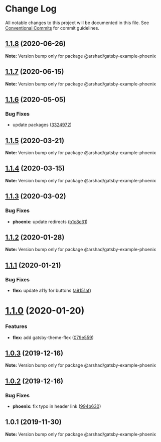 # Change Log

All notable changes to this project will be documented in this file.
See [Conventional Commits](https://conventionalcommits.org) for commit guidelines.

## [1.1.8](https://github.com/arshad/gatsby-themes/compare/@arshad/gatsby-example-phoenix@1.1.7...@arshad/gatsby-example-phoenix@1.1.8) (2020-06-26)

**Note:** Version bump only for package @arshad/gatsby-example-phoenix





## [1.1.7](https://github.com/arshad/gatsby-themes/compare/@arshad/gatsby-example-phoenix@1.1.6...@arshad/gatsby-example-phoenix@1.1.7) (2020-06-15)

**Note:** Version bump only for package @arshad/gatsby-example-phoenix





## [1.1.6](https://github.com/arshad/gatsby-themes/compare/@arshad/gatsby-example-phoenix@1.1.5...@arshad/gatsby-example-phoenix@1.1.6) (2020-05-05)


### Bug Fixes

* update packages ([3324972](https://github.com/arshad/gatsby-themes/commit/3324972976ec6a766b24078e1ec3b4a6414ae211))





## [1.1.5](https://github.com/arshad/gatsby-themes/compare/@arshad/gatsby-example-phoenix@1.1.4...@arshad/gatsby-example-phoenix@1.1.5) (2020-03-21)

**Note:** Version bump only for package @arshad/gatsby-example-phoenix





## [1.1.4](https://github.com/arshad/gatsby-themes/compare/@arshad/gatsby-example-phoenix@1.1.3...@arshad/gatsby-example-phoenix@1.1.4) (2020-03-15)

**Note:** Version bump only for package @arshad/gatsby-example-phoenix





## [1.1.3](https://github.com/arshad/gatsby-themes/compare/@arshad/gatsby-example-phoenix@1.1.2...@arshad/gatsby-example-phoenix@1.1.3) (2020-03-02)


### Bug Fixes

* **phoenix:** update redirects ([b1c8c61](https://github.com/arshad/gatsby-themes/commit/b1c8c61a2cdb7840c1b413c6ba557fd1368003e9))





## [1.1.2](https://github.com/arshad/gatsby-themes/compare/@arshad/gatsby-example-phoenix@1.1.1...@arshad/gatsby-example-phoenix@1.1.2) (2020-01-28)

**Note:** Version bump only for package @arshad/gatsby-example-phoenix





## [1.1.1](https://github.com/arshad/gatsby-themes/compare/@arshad/gatsby-example-phoenix@1.1.0...@arshad/gatsby-example-phoenix@1.1.1) (2020-01-21)


### Bug Fixes

* **flex:** update a11y for buttons ([a9151af](https://github.com/arshad/gatsby-themes/commit/a9151af381466e5f5cc7cff14a8a08bb752235ca))





# [1.1.0](https://github.com/arshad/gatsby-themes/compare/@arshad/gatsby-example-phoenix@1.0.3...@arshad/gatsby-example-phoenix@1.1.0) (2020-01-20)

### Features

- **flex:** add gatsby-theme-flex ([079e559](https://github.com/arshad/gatsby-themes/commit/079e55914791f735cbbfe492dd6bb0b3d9ac12ad))

## [1.0.3](https://github.com/arshad/gatsby-themes/compare/@arshad/gatsby-example-phoenix@1.0.2...@arshad/gatsby-example-phoenix@1.0.3) (2019-12-16)

**Note:** Version bump only for package @arshad/gatsby-example-phoenix

## [1.0.2](https://github.com/arshad/gatsby-themes/compare/@arshad/gatsby-example-phoenix@1.0.1...@arshad/gatsby-example-phoenix@1.0.2) (2019-12-16)

### Bug Fixes

- **phoenix:** fix typo in header link ([994b630](https://github.com/arshad/gatsby-themes/commit/994b630b09823433d60dba60548155e857238b5d))

## 1.0.1 (2019-11-30)

**Note:** Version bump only for package @arshad/gatsby-example-phoenix
